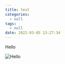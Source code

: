 ```yaml
---
title: test
categories:
  - null
tags:
  - null
date: 2022-03-05 13:27:34
---
```


Hello

![Hello](https://www.cmdbyte.com/2022/202203051326450.jpeg)
